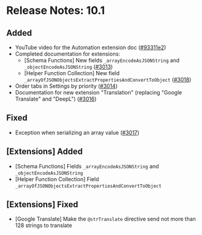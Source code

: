 # Release Notes: 10.1

## Added

- YouTube video for the Automation extension doc ([#93311e2](https://github.com/GatoGraphQL/GatoGraphQL/commit/93311e28ead43b18d4e18e1d19e3e0602de176af))
- Completed documentation for extensions:
  - [Schema Functions] New fields `_arrayEncodeAsJSONString` and `_objectEncodeAsJSONString` ([#3013](https://github.com/GatoGraphQL/GatoGraphQL/pull/3013))
  - [Helper Function Collection] New field `_arrayOfJSONObjectsExtractPropertiesAndConvertToObject` ([#3018](https://github.com/GatoGraphQL/GatoGraphQL/pull/3018))
- Order tabs in Settings by priority ([#3014](https://github.com/GatoGraphQL/GatoGraphQL/pull/3014))
- Documentation for new extension "Translation" (replacing "Google Translate" and "DeepL") ([#3016](https://github.com/GatoGraphQL/GatoGraphQL/pull/3016))

## Fixed

- Exception when serializing an array value ([#3017](https://github.com/GatoGraphQL/GatoGraphQL/pull/3017))

## [Extensions] Added

- [Schema Functions] Fields `_arrayEncodeAsJSONString` and `_objectEncodeAsJSONString`
- [Helper Function Collection] Field `_arrayOfJSONObjectsExtractPropertiesAndConvertToObject`

## [Extensions] Fixed

- [Google Translate] Make the `@strTranslate` directive send not more than 128 strings to translate
